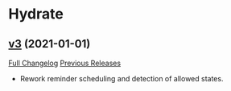 # Hydrate

## [v3](https://github.com/hascat/Hydrate/tree/v3) (2021-01-01)
[Full Changelog](https://github.com/hascat/Hydrate/commits/v3) [Previous Releases](https://github.com/hascat/Hydrate/releases)

- Rework reminder scheduling and detection of allowed states.  
